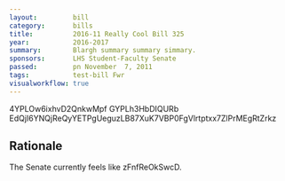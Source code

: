 ```yaml
---
layout:         bill
category:       bills
title:          2016-11 Really Cool Bill 325
year:           2016-2017
summary:        Blargh summary summary simmary.
sponsors:       LHS Student-Faculty Senate
passed:         pn November  7, 2011
tags:           test-bill Fwr
visualworkflow: true
---
```



4YPLOw6ixhvD2QnkwMpf GYPLh3HbDIQURb EdQjI6YNQjReQyYETPgUeguzLB87XuK7VBP0FgVlrtptxx7ZlPrMEgRtZrkz 




Rationale
---------
The Senate currently feels like zFnfReOkSwcD.
